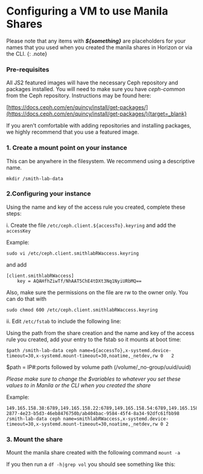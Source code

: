 # Configuring a VM to use Manila Shares

Please note that any items with ***${something}*** are placeholders for your names that you used when you created the manila shares in Horizon or via the CLI.
{: .note}

### Pre-requisites

All JS2 featured images will have the necessary Ceph repository and packages installed. You will need to make sure you have *ceph-common* from the Ceph repository. Instructions may be found here:

[https://docs.ceph.com/en/quincy/install/get-packages/](https://docs.ceph.com/en/quincy/install/get-packages/){target=_blank}

If you aren't comfortable with adding repositories and installing packages, we highly recommend that you use a featured image.

### 1. Create a mount point on your instance

This can be anywhere in the filesystem. We recommend using a descriptive name.

```
mkdir /smith-lab-data
```

### 2.Configuring your instance

Using the name and key of the access rule you created, complete these steps:

i. Create the file `/etc/ceph.client.${accessTo}.keyring` and add the `accessKey`

Example:

    sudo vi /etc/ceph.client.smithlabRWaccess.keyring

and add

```
[client.smithlabRWaccess]
    key = AQAHfhZiwTf/NhAAT5ChE4tDXt3Nq1NyiURbMQ==
```

Also, make sure the permissions on the file are rw to the owner only. You can do that with

    sudo chmod 600 /etc/ceph.client.smithlabRWaccess.keyring

ii. Edit `/etc/fstab` to include the following line:

Using the path from the share creation and the name and key of the access rule you created, add your entry to the fstab so it mounts at boot time:

```
$path /smith-lab-data ceph name=${accessTo},x-systemd.device-timeout=30,x-systemd.mount-timeout=30,noatime,_netdev,rw 0   2
```
$path = IP#:ports followed by volume path (/volume/\_no-group/uuid/uuid)

*Please make sure to change the $variables to whatever you set these values to in Manila or the CLI when you created the share*

Example:

```
149.165.158.38:6789,149.165.158.22:6789,149.165.158.54:6789,149.165.158.70:6789,149.165.158.86:6789:/volumes/_nogroup/fe4f8ad4-2877-4e23-b5d3-46eb8476750b/ab404bac-9584-45f4-8a34-92dfc61fbb98 /smith-lab-data ceph name=smithlabRWaccess,x-systemd.device-timeout=30,x-systemd.mount-timeout=30,noatime,_netdev,rw 0 2
```

### 3. Mount the share

Mount the manila share created with the following command `mount -a`

If you then run a `df -h|grep vol` you should see something like this:

> ```149.165.158.38:6789,149.165.158.22:6789,149.165.158.54:6789,149.165.158.70:6789,149.165.158.86:6789:/volumes/_nogroup/fe4f8ad4-2877-4e23-b5d3-46eb8476750b/ab404bac-9584-45f4-8a34-92dfc61fbb98   1.8T  134G  1.7T   2% /smith-lab-data
```
